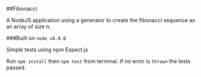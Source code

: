 ##Fibonacci 


A NodeJS application using a generator to create the fibonacci sequence as an array of size n.

###Built on `node v6.0.0`

Simple tests using npm Expect.js

Run `npm install` then `npm test` from terminal.
If no error is `thrown` the tests passed.